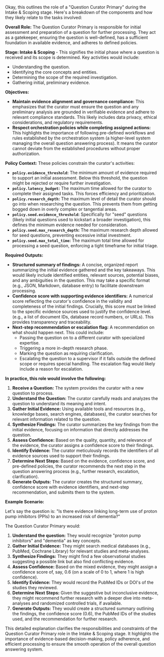 Okay, this outlines the role of a "Question Curator Primary" during the Intake & Scoping stage.  Here's a breakdown of the components and how they likely relate to the tasks involved:

**Overall Role:** The Question Curator Primary is responsible for initial assessment and preparation of a question for further processing. They act as a gatekeeper, ensuring the question is well-defined, has a sufficient foundation in available evidence, and adheres to defined policies.

**Stage: Intake & Scoping** - This signifies the initial phase where a question is received and its scope is determined.  Key activities would include:

*   Understanding the question.
*   Identifying the core concepts and entities.
*   Determining the scope of the required investigation.
*   Gathering initial, preliminary evidence.

**Objectives:**

*   **Maintain evidence alignment and governance compliance:** This emphasizes that the curator must ensure the question and any preliminary analysis are grounded in verifiable evidence and adhere to relevant compliance standards.  This likely includes data privacy, ethical considerations, and regulatory requirements.
*   **Respect orchestration policies while completing assigned actions:**  This highlights the importance of following pre-defined workflows and rules established by the orchestration system (a higher-level system managing the overall question answering process).  It means the curator cannot deviate from the established procedures without proper authorization.

**Policy Context:**  These policies constrain the curator's activities:

*   **`policy.evidence_threshold`:** The minimum amount of evidence required to support an initial assessment.  Below this threshold, the question might be rejected or require further investigation.
*   **`policy.latency_budget`:** The maximum time allowed for the curator to complete their assigned tasks. This forces efficiency and prioritization.
*   **`policy.research_depth`:**  The maximum level of detail the curator should go into when researching the question. This prevents them from getting bogged down in overly complex or tangential areas.
*   **`policy.seed.evidence_threshold`:**  Specifically for "seed" questions (likely initial questions used to kickstart a broader investigation), this defines the minimum evidence needed for consideration.
*   **`policy.seed.max_research_depth`:** The maximum research depth allowed for seed questions, preventing excessive initial investment.
*   **`policy.seed.max_total_time`:** The maximum total time allowed for processing a seed question, enforcing a tight timeframe for initial triage.

**Required Outputs:**

*   **Structured summary of findings:** A concise, organized report summarizing the initial evidence gathered and the key takeaways.  This would likely include identified entities, relevant sources, potential biases, and any ambiguities in the question.  This may take a specific format (e.g., JSON, Markdown, database entry) to facilitate downstream processing.
*   **Confidence score with supporting evidence identifiers:** A numerical score reflecting the curator's confidence in the validity and completeness of the initial findings.  Crucially, this score *must* be linked to the specific evidence sources used to justify the confidence level. (e.g., a list of document IDs, database record numbers, or URLs).  This provides transparency and traceability.
*   **Next-step recommendation or escalation flag:** A recommendation on what should happen next.  This could include:
    *   Passing the question on to a different curator with specialized expertise.
    *   Triggering a more in-depth research phase.
    *   Marking the question as requiring clarification.
    *   Escalating the question to a supervisor if it falls outside the defined scope or requires special handling.  The escalation flag would likely include a reason for escalation.

**In practice, this role would involve the following:**

1.  **Receive a Question:** The system provides the curator with a new question to process.
2.  **Understand the Question:**  The curator carefully reads and analyzes the question to understand its meaning and intent.
3.  **Gather Initial Evidence:** Using available tools and resources (e.g., knowledge bases, search engines, databases), the curator searches for relevant information related to the question.
4.  **Synthesize Findings:** The curator summarizes the key findings from the initial evidence, focusing on information that directly addresses the question.
5.  **Assess Confidence:**  Based on the quality, quantity, and relevance of the evidence, the curator assigns a confidence score to their findings.
6.  **Identify Evidence:** The curator meticulously records the identifiers of all evidence sources used to support their findings.
7.  **Determine Next Steps:** Based on the evidence, confidence score, and pre-defined policies, the curator recommends the next step in the question answering process (e.g., further research, escalation, clarification).
8.  **Generate Outputs:** The curator creates the structured summary, confidence score with evidence identifiers, and next-step recommendation, and submits them to the system.

**Example Scenario:**

Let's say the question is: "Is there evidence linking long-term use of proton pump inhibitors (PPIs) to an increased risk of dementia?"

The Question Curator Primary would:

1.  **Understand the question:**  They would recognize "proton pump inhibitors" and "dementia" as key concepts.
2.  **Gather Initial Evidence:** They might search medical databases (e.g., PubMed, Cochrane Library) for relevant studies and meta-analyses.
3.  **Synthesize Findings:** They might find a few observational studies suggesting a possible link but also find conflicting evidence.
4.  **Assess Confidence:** Based on the mixed evidence, they might assign a confidence score of, say, 0.6 (on a scale of 0 to 1, where 1 is high confidence).
5.  **Identify Evidence:** They would record the PubMed IDs or DOI's of the studies they reviewed.
6.  **Determine Next Steps:** Given the suggestive but inconclusive evidence, they might recommend further research with a deeper dive into meta-analyses and randomized controlled trials, if available.
7.  **Generate Outputs:** They would create a structured summary outlining the findings, the confidence score (0.6), the PubMed IDs of the studies used, and the recommendation for further research.

This detailed explanation clarifies the responsibilities and constraints of the Question Curator Primary role in the Intake & Scoping stage.  It highlights the importance of evidence-based decision-making, policy adherence, and efficient processing to ensure the smooth operation of the overall question answering system.